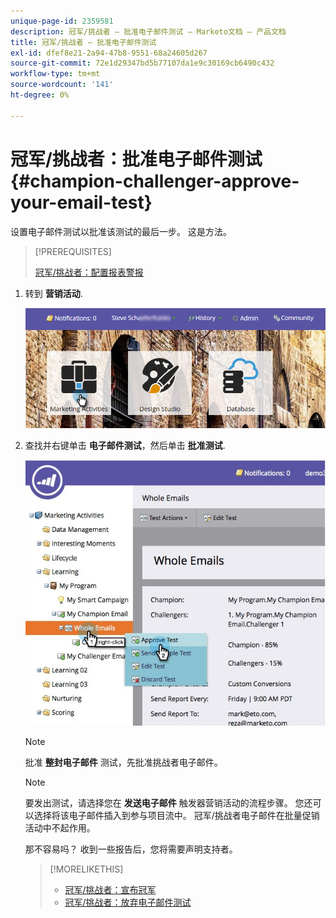 ```yaml
---
unique-page-id: 2359581
description: 冠军/挑战者 — 批准电子邮件测试 — Marketo文档 — 产品文档
title: 冠军/挑战者 — 批准电子邮件测试
exl-id: dfef8e21-2a94-47b8-9551-68a24605d267
source-git-commit: 72e1d29347bd5b77107da1e9c30169cb6490c432
workflow-type: tm+mt
source-wordcount: '141'
ht-degree: 0%

---
```


# 冠军/挑战者：批准电子邮件测试 {#champion-challenger-approve-your-email-test}

设置电子邮件测试以批准该测试的最后一步。 这是方法。

>[!PREREQUISITES]
>
>[冠军/挑战者：配置报表警报](/help/marketo/product-docs/email-marketing/general/functions-in-the-editor/email-tests-champion-challenger/champion-challenger-configure-report-alerts.md)

1. 转到 **营销活动**.

   ![](assets/login-marketing-activities-1.png)

1. 查找并右键单击 **电子邮件测试**，然后单击 **批准测试**.

   ![](assets/champion3.jpg)

   >[!NOTE]
   >
   >批准 **整封电子邮件** 测试，先批准挑战者电子邮件。

   >[!NOTE]
   >
   >要发出测试，请选择您在 **发送电子邮件** 触发器营销活动的流程步骤。 您还可以选择将该电子邮件插入到参与项目流中。 冠军/挑战者电子邮件在批量促销活动中不起作用。

   那不容易吗？ 收到一些报告后，您将需要声明支持者。

   >[!MORELIKETHIS]
   >
   >* [冠军/挑战者：宣布冠军](/help/marketo/product-docs/email-marketing/general/functions-in-the-editor/email-tests-champion-challenger/champion-challenger-declare-a-champion.md)
   >* [冠军/挑战者：放弃电子邮件测试](/help/marketo/product-docs/email-marketing/general/functions-in-the-editor/email-tests-champion-challenger/champion-challenger-discard-an-email-test.md)

